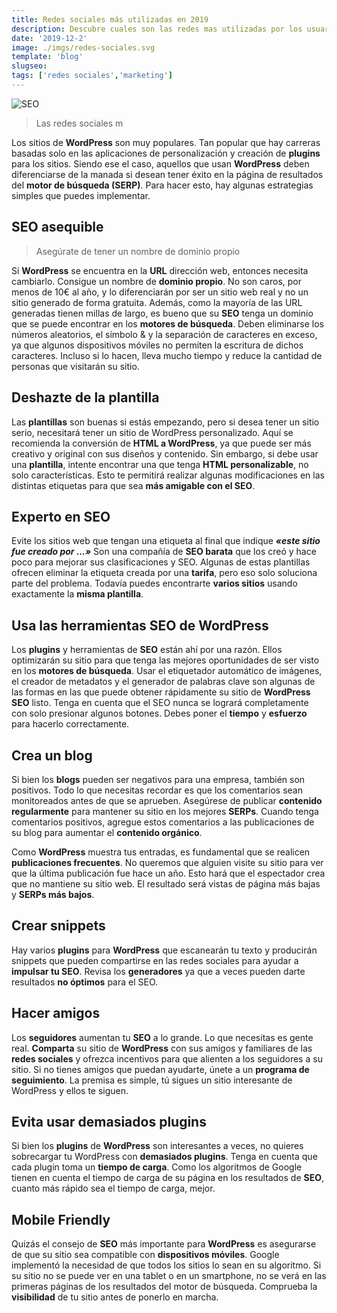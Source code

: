 ```yaml
---
title: Redes sociales más utilizadas en 2019
description: Descubre cuales son las redes mas utilizadas por los usuarios en este 2019. Rivalidad entre Facebook, Instagram, Twitter, etc.
date: '2019-12-2'
image: ./imgs/redes-sociales.svg
template: 'blog'
slugseo:
tags: ['redes sociales','marketing']
---
```

![SEO](/imgs/redes-sociales.png#postimage)

>Las redes sociales m

Los sitios de **WordPress** son muy populares. Tan popular que hay carreras basadas solo en las aplicaciones de personalización y creación de **plugins** para los sitios. Siendo ese el caso, aquellos que usan **WordPress** deben diferenciarse de la manada si desean tener éxito en la página de resultados del **motor de búsqueda (SERP)**. Para hacer esto, hay algunas estrategias simples que puedes implementar.

## SEO asequible

>Asegúrate de tener un nombre de dominio propio

Si **WordPress** se encuentra en la **URL** dirección web, entonces necesita cambiarlo. Consigue un nombre de **dominio propio**. No son caros, por menos de 10€ al año, y lo diferenciarán por ser un sitio web real y no un sitio generado de forma gratuita. Además, como la mayoría de las URL generadas tienen millas de largo, es bueno que su **SEO** tenga un dominio que se puede encontrar en los **motores de búsqueda**. Deben eliminarse los números aleatorios, el símbolo & y la separación de caracteres en exceso, ya que algunos dispositivos móviles no permiten la escritura de dichos caracteres. Incluso si lo hacen, lleva mucho tiempo y reduce la cantidad de personas que visitarán su sitio.

## Deshazte de la plantilla

Las **plantillas** son buenas si estás empezando, pero si desea tener un sitio serio, necesitará tener un sitio de WordPress personalizado. Aquí se recomienda la conversión de **HTML a WordPress**, ya que puede ser más creativo y original con sus diseños y contenido. Sin embargo, si debe usar una **plantilla**, intente encontrar una que tenga **HTML personalizable**, no solo características. Esto te permitirá realizar algunas modificaciones en las distintas etiquetas para que sea **más amigable con el SEO**.

## Experto en SEO

Evite los sitios web que tengan una etiqueta al final que indique ***«este sitio fue creado por …»*** Son una compañía de **SEO barata** que los creó y hace poco para mejorar sus clasificaciones y SEO. Algunas de estas plantillas ofrecen eliminar la etiqueta creada por una **tarifa**, pero eso solo soluciona parte del problema. Todavía puedes encontrarte **varios sitios** usando exactamente la **misma plantilla**.

## Usa las herramientas SEO de WordPress

Los **plugins** y herramientas de **SEO** están ahí por una razón. Ellos optimizarán su sitio para que tenga las mejores oportunidades de ser visto en los **motores de búsqueda**. Usar el etiquetador automático de imágenes, el creador de metadatos y el generador de palabras clave son algunas de las formas en las que puede obtener rápidamente su sitio de **WordPress SEO** listo. Tenga en cuenta que el SEO nunca se logrará completamente con solo presionar algunos botones. Debes poner el **tiempo** y **esfuerzo** para hacerlo correctamente.

## Crea un blog

Si bien los **blogs** pueden ser negativos para una empresa, también son positivos. Todo lo que necesitas recordar es que los comentarios sean monitoreados antes de que se aprueben. Asegúrese de publicar **contenido** **regularmente** para mantener su sitio en los mejores **SERPs**. Cuando tenga comentarios positivos, agregue estos comentarios a las publicaciones de su blog para aumentar el **contenido orgánico**.

Como **WordPress** muestra tus entradas, es fundamental que se realicen **publicaciones frecuentes**. No queremos que alguien visite su sitio para ver que la última publicación fue hace un año. Esto hará que el espectador crea que no mantiene su sitio web. El resultado será vistas de página más bajas y **SERPs más bajos**.

## Crear snippets

Hay varios **plugins** para **WordPress** que escanearán tu texto y producirán snippets que pueden compartirse en las redes sociales para ayudar a **impulsar tu SEO**. Revisa los **generadores** ya que a veces pueden darte resultados **no óptimos** para el SEO.

## Hacer amigos

Los **seguidores** aumentan tu **SEO** a lo grande. Lo que necesitas es gente real. **Comparta** su sitio de **WordPress** con sus amigos y familiares de las **redes sociales** y ofrezca incentivos para que alienten a los seguidores a su sitio. Si no tienes amigos que puedan ayudarte, únete a un **programa de seguimiento**. La premisa es simple, tú sigues un sitio interesante de WordPress y ellos te siguen.

## Evita usar demasiados plugins

Si bien los **plugins** de **WordPress** son interesantes a veces, no quieres sobrecargar tu WordPress con **demasiados plugins**. Tenga en cuenta que cada plugin toma un **tiempo de carga**. Como los algoritmos de Google tienen en cuenta el tiempo de carga de su página en los resultados de **SEO**, cuanto más rápido sea el tiempo de carga, mejor.

## Mobile Friendly

Quizás el consejo de **SEO** más importante para **WordPress** es asegurarse de que su sitio sea compatible con **dispositivos móviles**. Google implementó la necesidad de que todos los sitios lo sean en su algoritmo. Si su sitio no se puede ver en una tablet o en un smartphone, no se verá en las primeras páginas de los resultados del motor de búsqueda. Comprueba la **visibilidad** de tu sitio antes de ponerlo en marcha.
<!--stackedit_data:
eyJoaXN0b3J5IjpbLTY2OTI0MjUwOF19
-->